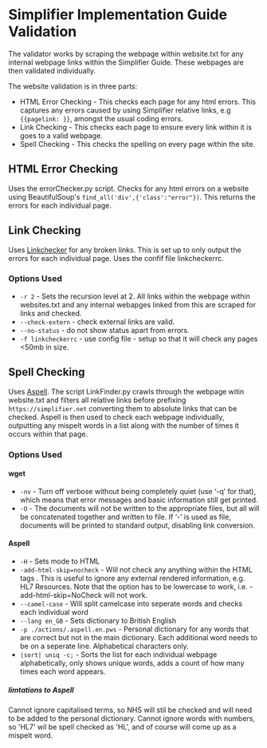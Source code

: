 # Simplifier Implementation Guide Validation

The validator works by scraping the webpage within website.txt for any internal webpage links within the Simplifier Guide. These webpages are then validated individually. 

The website validation is in three parts:
- HTML Error Checking - This checks each page for any html errors. This captures any errors caused by using Simplifier relative links, e.g `{{pagelink: }}`, amongst the usual coding errors.
- Link Checking - This checks each page to ensure every link within it is goes to a valid webpage.
- Spell Checking - This checks the spelling on every page within the site.

## HTML Error Checking
Uses the errorChecker.py script. Checks for any html errors on a website using BeautifulSoup's `find_all('div',{'class':"error"})`. This returns the errors for each individual page.

## Link Checking
Uses [Linkchecker](https://linkchecker.github.io/linkchecker/index.html) for any broken links.
This is set up to only output the errors for each individual page. Uses the confif file linkcheckerrc.

### Options Used
- `-r 2` - Sets the recursion level at 2. All links within the webpage within websites.txt and any internal webapges linked from this are scraped for links and checked. 
- `--check-extern` - check external links are valid.
- `--no-status` - do not show status apart from errors.
- `-f linkcheckerrc` - use config file - setup so that it will check any pages <50mb in size. 

## Spell Checking
Uses [Aspell](https://www.gnu.org/software/wget/manual/wget.html#Option-Syntax). The script LinkFinder.py crawls through the webpage witin website.txt and filters all relative links before prefixing `https://simplifier.net` converting them to absolute links that can be checked. Aspell is then used to check each webpage individually, outputting any mispelt words in a list along with the number of times it occurs within that page.

### Options Used
#### wget
- `-nv` - Turn off verbose without being completely quiet (use ‘-q’ for that), which means that error messages and basic information still get printed. 
- `-O` - The documents will not be written to the appropriate files, but all will be concatenated together and written to file. If ‘-’ is used as file, documents will be printed to standard output, disabling link conversion.

#### Aspell
- `-H` - Sets mode to HTML
- `-add-html-skip=nocheck` - Will not check any anything within the HTML tags <nocheck> </nocheck>. This is useful to ignore any external rendered information, e.g. HL7 Resources. Note that the option has to be lowercase to work, i.e. -add-html-skip=NoCheck will not work. 
- `--camel-case` - Will split camelcase into seperate words and checks each individual word
- `--lang en_GB`  - Sets dictionary to British English
- `-p ./actions/.aspell.en.pws` - Personal dictionary for any words that are correct but not in the main dictionary. Each additional word needs to be on a seperate line. Alphabetical characters only.
-  `|sort| uniq -c;` - Sorts the list for each individual webpage alphabetically, only shows unique words, adds a count of how many times each word appears.

##### limtations to Aspell
Cannot ignore capitalised terms, so NHS will stil be checked and will need to be added to the personal dictionary.
Cannot ignore words with numbers, so 'HL7' wil be spell checked as 'HL', and of course will come up as a mispelt word.

